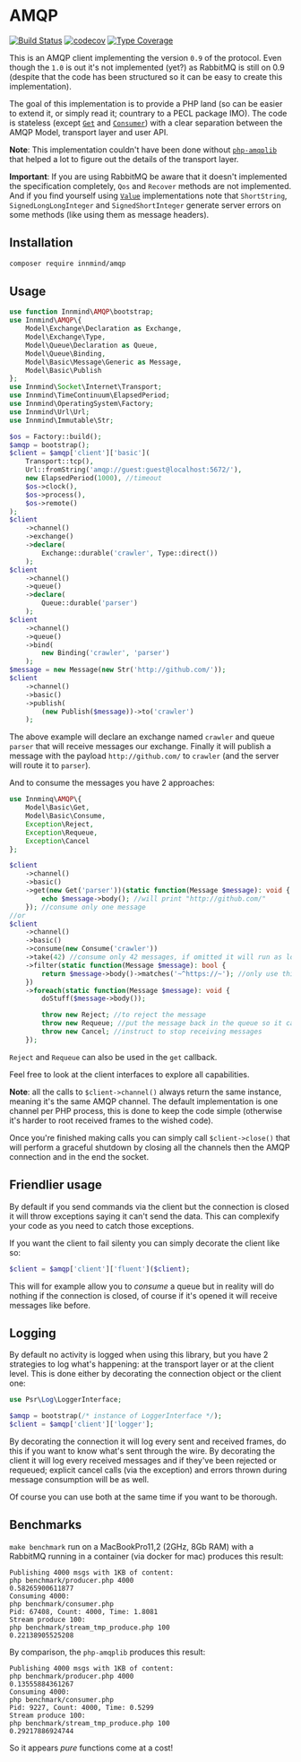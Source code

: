 # AMQP

[![Build Status](https://github.com/Innmind/AMQP/workflows/CI/badge.svg)](https://github.com/Innmind/AMQP/actions?query=workflow%3ACI)
[![codecov](https://codecov.io/gh/Innmind/AMQP/branch/develop/graph/badge.svg)](https://codecov.io/gh/Innmind/AMQP)
[![Type Coverage](https://shepherd.dev/github/Innmind/AMQP/coverage.svg)](https://shepherd.dev/github/Innmind/AMQP)

This is an AMQP client implementing the version `0.9` of the protocol. Even though the `1.0` is out it's not implemented (yet?) as RabbitMQ is still on 0.9 (despite that the code has been structured so it can be easy to create this implementation).

The goal of this implementation is to provide a PHP land (so can be easier to extend it, or simply read it; countrary to a PECL package IMO). The code is stateless (except [`Get`](src/Client/Channel/Basic/Get.php) and [`Consumer`](src/Client/Channel/Basic/Consumer.php)) with a clear separation between the AMQP Model, transport layer and user API.

**Note**: This implementation couldn't have been done without [`php-amqplib`](https://packagist.org/packages/php-amqplib/php-amqplib) that helped a lot to figure out the details of the transport layer.

**Important**: If you are using RabbitMQ be aware that it doesn't implemented the specification completely, `Qos` and `Recover` methods are not implemented. And if you find yourself using [`Value`](src/Transport/Frame/Value.php) implementations note that `ShortString`, `SignedLongLongInteger` and `SignedShortInteger` generate server errors on some methods (like using them as message headers).

## Installation

```sh
composer require innmind/amqp
```

## Usage

```php
use function Innmind\AMQP\bootstrap;
use Innmind\AMQP\{
    Model\Exchange\Declaration as Exchange,
    Model\Exchange\Type,
    Model\Queue\Declaration as Queue,
    Model\Queue\Binding,
    Model\Basic\Message\Generic as Message,
    Model\Basic\Publish
};
use Innmind\Socket\Internet\Transport;
use Innmind\TimeContinuum\ElapsedPeriod;
use Innmind\OperatingSystem\Factory;
use Innmind\Url\Url;
use Innmind\Immutable\Str;

$os = Factory::build();
$amqp = bootstrap();
$client = $amqp['client']['basic'](
    Transport::tcp(),
    Url::fromString('amqp://guest:guest@localhost:5672/'),
    new ElapsedPeriod(1000), //timeout
    $os->clock(),
    $os->process(),
    $os->remote()
);
$client
    ->channel()
    ->exchange()
    ->declare(
        Exchange::durable('crawler', Type::direct())
    );
$client
    ->channel()
    ->queue()
    ->declare(
        Queue::durable('parser')
    );
$client
    ->channel()
    ->queue()
    ->bind(
        new Binding('crawler', 'parser')
    );
$message = new Message(new Str('http://github.com/'));
$client
    ->channel()
    ->basic()
    ->publish(
        (new Publish($message))->to('crawler')
    );
```

The above example will declare an exchange named `crawler` and queue `parser` that will receive messages our exchange. Finally it will publish a message with the payload `http://github.com/` to `crawler` (and the server will route it to `parser`).

And to consume the messages you have 2 approaches:

```php
use Innminq\AMQP\{
    Model\Basic\Get,
    Model\Basic\Consume,
    Exception\Reject,
    Exception\Requeue,
    Exception\Cancel
};

$client
    ->channel()
    ->basic()
    ->get(new Get('parser'))(static function(Message $message): void {
        echo $message->body(); //will print "http://github.com/"
    }); //consume only one message
//or
$client
    ->channel()
    ->basic()
    ->consume(new Consume('crawler'))
    ->take(42) //consume only 42 messages, if omitted it will run as long the connection is opened
    ->filter(static function(Message $message): bool {
        return $message->body()->matches('~^https://~'); //only use this when server routing is no longer enough
    })
    ->foreach(static function(Message $message): void {
        doStuff($message->body());

        throw new Reject; //to reject the message
        throw new Requeue; //put the message back in the queue so it can be redelivered
        throw new Cancel; //instruct to stop receiving messages
    });
```

`Reject` and `Requeue` can also be used in the `get` callback.

Feel free to look at the client interfaces to explore all capabilities.

**Note**: all the calls to `$client->channel()` always return the same instance, meaning it's the same AMQP channel. The default implementation is one channel per PHP process, this is done to keep the code simple (otherwise it's harder to root received frames to the wished code).

Once you're finished making calls you can simply call `$client->close()` that will perform a graceful shutdown by closing all the channels then the AMQP connection and in the end the socket.

## Friendlier usage

By default if you send commands via the client but the connection is closed it will throw exceptions saying it can't send the data. This can complexify your code as you need to catch those exceptions.

If you want the client to fail silenty you can simply decorate the client like so:

```php
$client = $amqp['client']['fluent']($client);
```

This will for example allow you to _consume_ a queue but in reality will do nothing if the connection is closed, of course if it's opened it will receive messages like before.

## Logging

By default no activity is logged when using this library, but you have 2 strategies to log what's happening: at the transport layer or at the client level. This is done either by decorating the connection object or the client one:

```php
use Psr\Log\LoggerInterface;

$amqp = bootstrap(/* instance of LoggerInterface */);
$client = $amqp['client']['logger'];
```

By decorating the connection it will log every sent and received frames, do this if you want to know what's sent through the wire. By decorating the client it will log every received messages and if they've been rejected or requeued; explicit cancel calls (via the exception) and errors thrown during message consumption will be as well.

Of course you can use both at the same time if you want to be thorough.

## Benchmarks

`make benchmark` run on a MacBookPro11,2 (2GHz, 8Gb RAM) with a RabbitMQ running in a container (via docker for mac) produces this result:

```
Publishing 4000 msgs with 1KB of content:
php benchmark/producer.php 4000
0.58265900611877
Consuming 4000:
php benchmark/consumer.php
Pid: 67408, Count: 4000, Time: 1.8081
Stream produce 100:
php benchmark/stream_tmp_produce.php 100
0.22138905525208
```

By comparison, the `php-amqplib` produces this result:

```
Publishing 4000 msgs with 1KB of content:
php benchmark/producer.php 4000
0.13555884361267
Consuming 4000:
php benchmark/consumer.php
Pid: 9227, Count: 4000, Time: 0.5299
Stream produce 100:
php benchmark/stream_tmp_produce.php 100
0.29217886924744
```

So it appears _pure_ functions come at a cost!
